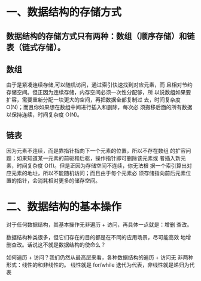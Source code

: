 # ⼀、数据结构的存储⽅式
## 数据结构的存储⽅式只有两种：数组（顺序存储）和链表（链式存储）。
## 数组
由于是紧凑连续存储,可以随机访问，通过索引快速找到对应元素，⽽
且相对节约存储空间。但正因为连续存储，内存空间必须⼀次性分配够，所
以说数组如果要扩容，需要重新分配⼀块更⼤的空间，再把数据全部复制过
去，时间复杂度 O(N)；⽽且你如果想在数组中间进⾏插⼊和删除，每次必
须搬移后⾯的所有数据以保持连续，时间复杂度 O(N)。
## 链表
因为元素不连续，⽽是靠指针指向下⼀个元素的位置，所以不存在数组
的扩容问题；如果知道某⼀元素的前驱和后驱，操作指针即可删除该元素或
者插⼊新元素，时间复杂度 O(1)。但是正因为存储空间不连续，你⽆法根
据⼀个索引算出对应元素的地址，所以不能随机访问；⽽且由于每个元素必
须存储指向前后元素位置的指针，会消耗相对更多的储存空间。

# ⼆、数据结构的基本操作
对于任何数据结构，其基本操作⽆⾮遍历 + 访问，再具体⼀点就是：增删
查改。

数据结构种类很多，但它们存在的⽬的都是在不同的应⽤场景，尽可能⾼效
地增删查改。话说这不就是数据结构的使命么？

如何遍历 + 访问？我们仍然从最⾼层来看，各种数据结构的遍历 + 访问⽆
⾮两种形式：线性的和⾮线性的。
线性就是 for/while 迭代为代表，⾮线性就是递归为代表